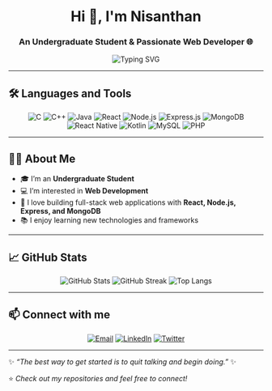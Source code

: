 <h1 align="center">Hi 👋, I'm Nisanthan</h1>
<h3 align="center">An Undergraduate Student & Passionate Web Developer 🌐</h3>

<p align="center">
  <img src="https://readme-typing-svg.demolab.com?font=Fira+Code&size=22&pause=1000&color=36BCF7&center=true&vCenter=true&width=435&lines=Welcome+to+my+GitHub!;I+am+an+undergraduate+student.;I+love+building+web+applications!;Always+learning+new+technologies." alt="Typing SVG" />
</p>

---

## 🛠️ Languages and Tools

<p align="center">
  <img src="https://img.shields.io/badge/C-00599C?style=for-the-badge&logo=c&logoColor=white" alt="C" />
  <img src="https://img.shields.io/badge/C++-00599C?style=for-the-badge&logo=c%2B%2B&logoColor=white" alt="C++" />
  <img src="https://img.shields.io/badge/Java-007396?style=for-the-badge&logo=java&logoColor=white" alt="Java" />
  <img src="https://img.shields.io/badge/React-20232A?style=for-the-badge&logo=react&logoColor=61DAFB" alt="React" />
  <img src="https://img.shields.io/badge/Node.js-339933?style=for-the-badge&logo=nodedotjs&logoColor=white" alt="Node.js" />
  <img src="https://img.shields.io/badge/Express.js-000000?style=for-the-badge&logo=express&logoColor=white" alt="Express.js" />
  <img src="https://img.shields.io/badge/MongoDB-47A248?style=for-the-badge&logo=mongodb&logoColor=white" alt="MongoDB" />
  <img src="https://img.shields.io/badge/React_Native-20232A?style=for-the-badge&logo=react&logoColor=61DAFB" alt="React Native" />
  <img src="https://img.shields.io/badge/Kotlin-0095D5?style=for-the-badge&logo=kotlin&logoColor=white" alt="Kotlin" />
  <img src="https://img.shields.io/badge/MySQL-4479A1?style=for-the-badge&logo=mysql&logoColor=white" alt="MySQL" />
  <img src="https://img.shields.io/badge/PHP-777BB4?style=for-the-badge&logo=php&logoColor=white" alt="PHP" />
</p>

---

## 👨‍💻 About Me

- 🎓 I’m an **Undergraduate Student**
- 💻 I’m interested in **Web Development**
- 🚀 I love building full-stack web applications with **React, Node.js, Express, and MongoDB**
- 📚 I enjoy learning new technologies and frameworks

---

## 📈 GitHub Stats

<p align="center">
  <img src="https://github-readme-stats.vercel.app/api?username=[NishanthanT]&show_icons=true&theme=radical" alt="GitHub Stats" />
  <img src="https://github-readme-streak-stats.herokuapp.com/?user=[NishanthanT]&theme=radical" alt="GitHub Streak" />
  <img src="https://github-readme-stats.vercel.app/api/top-langs/?username=[NishanthanT]&layout=compact&theme=radical" alt="Top Langs" />
</p>

---

## 📫 Connect with me

<p align="center">
  <a href="mailto:[YourEmail]"><img src="https://img.shields.io/badge/Email-D14836?style=for-the-badge&logo=gmail&logoColor=white" alt="Email" /></a>
  <a href="https://linkedin.com/in/[YourLinkedIn]"><img src="https://img.shields.io/badge/LinkedIn-0077B5?style=for-the-badge&logo=linkedin&logoColor=white" alt="LinkedIn" /></a>
  <a href="https://twitter.com/[YourTwitter]"><img src="https://img.shields.io/badge/Twitter-1DA1F2?style=for-the-badge&logo=twitter&logoColor=white" alt="Twitter" /></a>
</p>

---

✨ _“The best way to get started is to quit talking and begin doing.”_ ✨

⭐️ _Check out my repositories and feel free to connect!_
